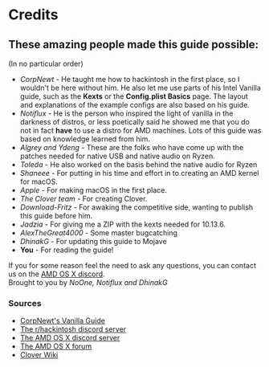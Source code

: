 # Credits

## These amazing people made this guide possible:

\(In no particular order\)

* _CorpNewt_ - He taught me how to hackintosh in the first place, so I wouldn't be here without him.  He also let me use parts of his Intel Vanilla guide, such as the **Kexts** or the **Config.plist Basics** page. The layout and explanations of the example configs are also based on his guide.
* _Notiflux_ - He is the person who inspired the light of vanilla in the darkness of distros, or less poetically said he showed me that you do not in fact **have** to use a distro for AMD machines. Lots of this guide was based on knowledge learned from him.
* _Algrey and Ydeng -_ These are the folks who have come up with the patches needed for native USB and native audio on Ryzen.
* _Toleda_ - He also worked on the basis behind the native audio for Ryzen
* _Shaneee -_ For putting in his time and effort in to creating an AMD kernel for macOS.
* _Apple_ - For making macOS in the first place.
* _The Clover team -_ For creating Clover.
* _Download-Fritz -_ For awaking the competitive side, wanting to publish this guide before him.
* _Jadzia -_ For giving me a ZIP with the kexts needed for 10.13.6.
* _AlexTheGreat4000 -_ Some master bugcatching
* _DhinakG_ - For updating this guide to Mojave
* **You** - For reading the guide!

If you for some reason feel the need to ask any questions, you can contact us on the [AMD OS X discord](https://discord.gg/wT8R5Ar).  
Brought to you by _NoOne, Notiflux and DhinakG_

### Sources

* [CorpNewt's Vanilla Guide](https://hackintosh.gitbook.io/-r-hackintosh-vanilla-desktop-guide/)
* [The r/hackintosh discord server](https://discord.gg/9gvcdFj)
* [The AMD OS X discord server](https://discord.gg/QXuW558)
* [The AMD OS X forum](https://amd-osx.com)
* [Clover Wiki](https://clover-wiki.zetam.org/Home)

